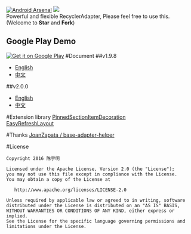 [![Android Arsenal](https://img.shields.io/badge/Android%20Arsenal-BaseRecyclerViewAdapterHelper-green.svg?style=true)](https://android-arsenal.com/details/1/3644)
[![](https://jitpack.io/v/CymChad/BaseRecyclerViewAdapterHelper.svg)](https://jitpack.io/#CymChad/BaseRecyclerViewAdapterHelper)  
Powerful and flexible RecyclerAdapter,
Please feel free to use this.(Welcome to **Star** and **Fork**)
## Google Play Demo

[![Get it on Google Play](https://developer.android.com/images/brand/en_generic_rgb_wo_60.png)](https://play.google.com/store/apps/details?id=com.chad.baserecyclerviewadapterhelper)
#Document
##v1.9.8
- [English](https://github.com/CymChad/BaseRecyclerViewAdapterHelper/wiki/old_doc)
- [中文](https://github.com/CymChad/BaseRecyclerViewAdapterHelper/wiki/old_doc-cn)

##v2.0.0
- [English](https://github.com/CymChad/BaseRecyclerViewAdapterHelper/wiki)
- [中文](https://github.com/CymChad/BaseRecyclerViewAdapterHelper/wiki/%E9%A6%96%E9%A1%B5)

#Extension library
[PinnedSectionItemDecoration](https://github.com/oubowu/PinnedSectionItemDecoration)  
[EasyRefreshLayout](https://github.com/anzaizai/EasyRefreshLayout)

#Thanks
[JoanZapata / base-adapter-helper](https://github.com/JoanZapata/base-adapter-helper)

#License
```
Copyright 2016 陈宇明

Licensed under the Apache License, Version 2.0 (the "License");
you may not use this file except in compliance with the License.
You may obtain a copy of the License at

   http://www.apache.org/licenses/LICENSE-2.0

Unless required by applicable law or agreed to in writing, software
distributed under the License is distributed on an "AS IS" BASIS,
WITHOUT WARRANTIES OR CONDITIONS OF ANY KIND, either express or implied.
See the License for the specific language governing permissions and
limitations under the License.
```
